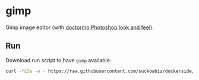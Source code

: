 # gimp

Gimp image editor (with [doctormo Photoshop look and feel](https://github.com/doctormo/GimpPs)).

## Run

Download run script to have `gimp` available:

```bash
curl -fLSs -o - https://raw.githubusercontent.com/suckowbiz/dockerside/master/gimp/gimp > /var/tmp/gimp && sudo mv /var/tmp/gimp /usr/local/bin/ && sudo chmod +x /usr/local/bin/gimp
```